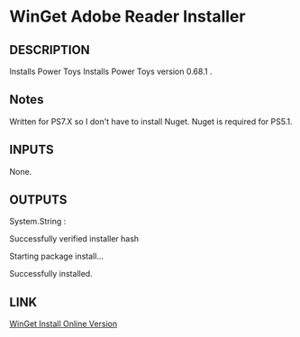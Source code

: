 # WinGet Adobe Reader Installer

## DESCRIPTION

Installs Power Toys Installs Power Toys version 0.68.1 . 

## Notes

Written for PS7.X so I don't have to install Nuget. Nuget is required for PS5.1.

## INPUTS

None.

## OUTPUTS

System.String :

Successfully verified installer hash

Starting package install...

Successfully installed.

## LINK

[WinGet Install Online Version](https://learn.microsoft.com/en-us/windows/package-manager/winget/install)
